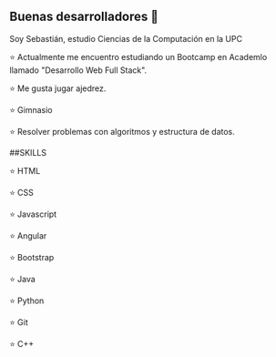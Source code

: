 ## Buenas desarrolladores :wave:

Soy Sebastián, estudio Ciencias de la Computación en la UPC

:star: Actualmente me encuentro estudiando un Bootcamp en Academlo llamado "Desarrollo Web Full Stack".

:star: Me gusta jugar ajedrez.

:star: Gimnasio

:star: Resolver problemas con algoritmos y estructura de datos.

##SKILLS

:star: HTML

:star: CSS

:star: Javascript

:star: Angular

:star: Bootstrap

:star: Java

:star: Python

:star: Git

:star: C++



